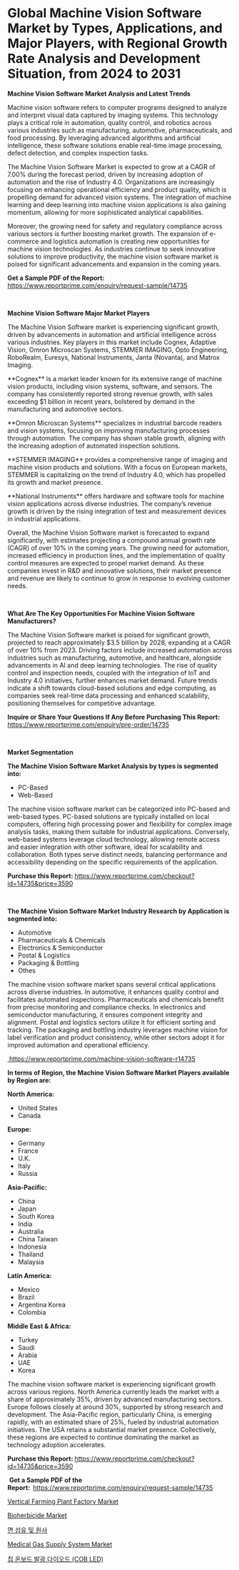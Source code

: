 <p><h1>Global Machine Vision Software Market by Types, Applications, and Major Players, with Regional Growth Rate Analysis and Development Situation, from 2024 to 2031</h1></p><p><strong>Machine Vision Software Market Analysis and Latest Trends</strong></p>
<p><p>Machine vision software refers to computer programs designed to analyze and interpret visual data captured by imaging systems. This technology plays a critical role in automation, quality control, and robotics across various industries such as manufacturing, automotive, pharmaceuticals, and food processing. By leveraging advanced algorithms and artificial intelligence, these software solutions enable real-time image processing, defect detection, and complex inspection tasks.</p><p>The Machine Vision Software Market is expected to grow at a CAGR of 7.00% during the forecast period, driven by increasing adoption of automation and the rise of Industry 4.0. Organizations are increasingly focusing on enhancing operational efficiency and product quality, which is propelling demand for advanced vision systems. The integration of machine learning and deep learning into machine vision applications is also gaining momentum, allowing for more sophisticated analytical capabilities.</p><p>Moreover, the growing need for safety and regulatory compliance across various sectors is further boosting market growth. The expansion of e-commerce and logistics automation is creating new opportunities for machine vision technologies. As industries continue to seek innovative solutions to improve productivity, the machine vision software market is poised for significant advancements and expansion in the coming years.</p></p>
<p><strong>Get a Sample PDF of the Report:&nbsp;</strong> <a href="https://www.reportprime.com/enquiry/request-sample/14735">https://www.reportprime.com/enquiry/request-sample/14735</a></p>
<p>&nbsp;</p>
<p><strong>Machine Vision Software Major Market Players</strong></p>
<p><p>The Machine Vision Software market is experiencing significant growth, driven by advancements in automation and artificial intelligence across various industries. Key players in this market include Cognex, Adaptive Vision, Omron Microscan Systems, STEMMER IMAGING, Opto Engineering, RoboRealm, Euresys, National Instruments, Janta (Novanta), and Matrox Imaging.</p><p>**Cognex** is a market leader known for its extensive range of machine vision products, including vision systems, software, and sensors. The company has consistently reported strong revenue growth, with sales exceeding $1 billion in recent years, bolstered by demand in the manufacturing and automotive sectors.</p><p>**Omron Microscan Systems** specializes in industrial barcode readers and vision systems, focusing on improving manufacturing processes through automation. The company has shown stable growth, aligning with the increasing adoption of automated inspection solutions.</p><p>**STEMMER IMAGING** provides a comprehensive range of imaging and machine vision products and solutions. With a focus on European markets, STEMMER is capitalizing on the trend of Industry 4.0, which has propelled its growth and market presence.</p><p>**National Instruments** offers hardware and software tools for machine vision applications across diverse industries. The company’s revenue growth is driven by the rising integration of test and measurement devices in industrial applications.</p><p>Overall, the Machine Vision Software market is forecasted to expand significantly, with estimates projecting a compound annual growth rate (CAGR) of over 10% in the coming years. The growing need for automation, increased efficiency in production lines, and the implementation of quality control measures are expected to propel market demand. As these companies invest in R&D and innovative solutions, their market presence and revenue are likely to continue to grow in response to evolving customer needs.</p></p>
<p>&nbsp;</p>
<p><strong>What Are The Key Opportunities For Machine Vision Software Manufacturers?</strong></p>
<p><p>The Machine Vision Software market is poised for significant growth, projected to reach approximately $3.5 billion by 2028, expanding at a CAGR of over 10% from 2023. Driving factors include increased automation across industries such as manufacturing, automotive, and healthcare, alongside advancements in AI and deep learning technologies. The rise of quality control and inspection needs, coupled with the integration of IoT and Industry 4.0 initiatives, further enhances market demand. Future trends indicate a shift towards cloud-based solutions and edge computing, as companies seek real-time data processing and enhanced scalability, positioning themselves for competitive advantage.</p></p>
<p><strong>Inquire or Share Your Questions If Any Before Purchasing This Report:</strong> <a href="https://www.reportprime.com/enquiry/pre-order/14735">https://www.reportprime.com/enquiry/pre-order/14735</a></p>
<p>&nbsp;</p>
<p><strong>Market Segmentation</strong></p>
<p><strong>The Machine Vision Software Market Analysis by types is segmented into:</strong></p>
<p><ul><li>PC-Based</li><li>Web-Based</li></ul></p>
<p><p>The machine vision software market can be categorized into PC-based and web-based types. PC-based solutions are typically installed on local computers, offering high processing power and flexibility for complex image analysis tasks, making them suitable for industrial applications. Conversely, web-based systems leverage cloud technology, allowing remote access and easier integration with other software, ideal for scalability and collaboration. Both types serve distinct needs, balancing performance and accessibility depending on the specific requirements of the application.</p></p>
<p><strong>Purchase this Report:&nbsp;</strong><a href="https://www.reportprime.com/checkout?id=14735&price=3590">https://www.reportprime.com/checkout?id=14735&price=3590</a></p>
<p>&nbsp;</p>
<p><strong>The Machine Vision Software Market Industry Research by Application is segmented into:</strong></p>
<p><ul><li>Automotive</li><li>Pharmaceuticals & Chemicals</li><li>Electronics & Semiconductor</li><li>Postal & Logistics</li><li>Packaging & Bottling</li><li>Othes</li></ul></p>
<p><p>The machine vision software market spans several critical applications across diverse industries. In automotive, it enhances quality control and facilitates automated inspections. Pharmaceuticals and chemicals benefit from precise monitoring and compliance checks. In electronics and semiconductor manufacturing, it ensures component integrity and alignment. Postal and logistics sectors utilize it for efficient sorting and tracking. The packaging and bottling industry leverages machine vision for label verification and product consistency, while other sectors adopt it for improved automation and operational efficiency.</p></p>
<p><a href="https://www.reportprime.com/machine-vision-software-r14735">&nbsp;https://www.reportprime.com/machine-vision-software-r14735</a></p>
<p><strong>In terms of Region, the Machine Vision Software Market Players available by Region are:</strong></p>
<p>
    <p> <strong> North America: </strong>
        <ul>
            <li>United States</li>
            <li>Canada</li>
        </ul>
        </p> 
    <p> <strong> Europe: </strong>
        <ul>
            <li>Germany</li>
            <li>France</li>
            <li>U.K.</li>
            <li>Italy</li>
            <li>Russia</li>
        </ul>
        </p> 
    <p> <strong> Asia-Pacific: </strong>
        <ul>
            <li>China</li>
            <li>Japan</li>
            <li>South Korea</li>
            <li>India</li>
            <li>Australia</li>
            <li>China Taiwan</li>
            <li>Indonesia</li>
            <li>Thailand</li>
            <li>Malaysia</li>
        </ul>
        </p> 
    <p> <strong> Latin America: </strong>
        <ul>
            <li>Mexico</li>
            <li>Brazil</li>
            <li>Argentina Korea</li>
            <li>Colombia</li>
        </ul>
        </p> 
    <p> <strong> Middle East & Africa: </strong>
        <ul>
            <li>Turkey</li>
            <li>Saudi</li>
            <li>Arabia</li>
            <li>UAE</li>
            <li>Korea</li>
        </ul>
    </p>
    </p>
<p><p>The machine vision software market is experiencing significant growth across various regions. North America currently leads the market with a share of approximately 35%, driven by advanced manufacturing sectors. Europe follows closely at around 30%, supported by strong research and development. The Asia-Pacific region, particularly China, is emerging rapidly, with an estimated share of 25%, fueled by industrial automation initiatives. The USA retains a substantial market presence. Collectively, these regions are expected to continue dominating the market as technology adoption accelerates.</p></p>
<p><strong>Purchase this Report: </strong><a href="https://www.reportprime.com/checkout?id=14735&price=3590">https://www.reportprime.com/checkout?id=14735&price=3590</a></p>
<p>&nbsp;<strong>Get a Sample PDF of the Report:&nbsp;&nbsp;</strong><a href="https://www.reportprime.com/enquiry/request-sample/14735">https://www.reportprime.com/enquiry/request-sample/14735</a></p>
<p><strong></strong></p>
<p><p><a href="https://issuu.com/reportprime-2/docs/vertical-farming-plant-factory-mark_7746de4b3d6697">Vertical Farming Plant Factory Market</a></p><p><a href="https://issuu.com/reportprime-2/docs/bioherbicide-market-size-2030.pptx_56b9579a46807d">Bioherbicide Market</a></p><p><a href="https://medium.com/@matthew_harrop14/%EC%8B%9C%EC%9E%A5-%EB%8F%99%ED%96%A5-%EA%B3%B5%EA%B0%9C-%EA%B8%80%EB%A1%9C%EB%B2%8C-%EB%A9%B4%EC%84%AC%EC%9C%A0-%EB%B0%8F-%EC%8B%A4-%EC%8B%9C%EC%9E%A5-%EC%84%B1%EC%9E%A5%EA%B3%BC-%EC%A7%80%EC%97%AD-%ED%86%B5%EC%B0%B0%EB%A0%A5-2024-2031-3dae4f73657c">면 섬유 및 원사</a></p><p><a href="https://www.linkedin.com/pulse/in-depth-analysis-global-medical-gas-supply-system-market-ypaee?trackingId=mFsRf2tkSfeJDakm%2FkpZsQ%3D%3D">Medical Gas Supply System Market</a></p><p><a href="https://medium.com/@melodyfunk1988/%EC%84%B8%EA%B3%84-chip-on-board-light-emitting-diodes-cob-leds-market-%EC%9D%80-2024%EC%97%90%EC%84%9C-2031%EB%A1%9C-%EC%97%B0%ED%8F%89%EA%B7%A0-%EC%A6%9D%EA%B0%80%EC%9C%A8%EC%9D%84-%EB%B3%B4%EC%9D%BC-%EA%B2%83%EC%9C%BC%EB%A1%9C-%EC%98%88%EC%83%81%EB%90%A9%EB%8B%88%EB%8B%A4-be071e1ae4bd">칩 온보드 발광 다이오드 (COB LED)</a></p></p>